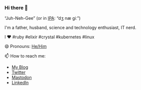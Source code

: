 ### Hi there 👋

<!--
**jgnagy/jgnagy** is a ✨ _special_ ✨ repository because its `README.md` (this file) appears on your GitHub profile.

Here are some ideas to get you started:

- 🔭 I’m currently working on ...
- 🌱 I’m currently learning ...
- 👯 I’m looking to collaborate on ...
- 🤔 I’m looking for help with ...
- 💬 Ask me about ...
- 📫 How to reach me: ...
- 😄 Pronouns: ...
- ⚡ Fun fact: ...
-->

“Juh-Neh-Gee” (or in [IPA](https://en.wikipedia.org/wiki/International_Phonetic_Alphabet): “dʒ næ ɡiː”) 

I'm a father, husband, science and technology enthusiast, IT nerd.

I ❤️ #ruby #elixir #crystal #kubernetes #linux

😄 Pronouns: [He/Him](https://pronouns.org/he-him)

📫 How to reach me:
* [My Blog](https://therubyist.org/)
* [Twitter](https://twitter.com/jonathangnagy)
* <a rel="me" href="https://ruby.social/@jgnagy">Mastodon</a>
* [LinkedIn](https://www.linkedin.com/in/jonathangnagy/)
